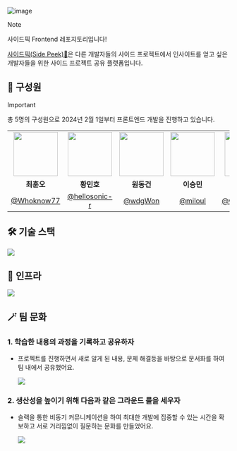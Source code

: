 ![image](https://github.com/side-peek/sidepeek_backend/assets/85275893/264774cd-f9e7-4351-9032-c7bea5d8b704)

> [!NOTE]
> 사이드픽 Frontend 레포지토리입니다!

[사이드픽(Side Peek)👀](https://www.sidepeek.site/)은 다른 개발자들의 사이드 프로젝트에서 인사이트를 얻고 싶은 개발자들을 위한 사이드 프로젝트 공유 플랫폼입니다.

## 👥 구성원

> [!IMPORTANT]
> 총 5명의 구성원으로 2024년 2월 1일부터 프론트엔드 개발을 진행하고 있습니다.

<table>
<tr align="center">
<td>
<img src="https://github.com/Whoknow77.png?" width="100">
</td>
<td>
<img src="https://github.com/hellosonic-r.png?" width="100">
</td>
<td>
<img src="https://github.com/wdgWon.png?" width="100">
</td>
<td>
<img src="https://github.com/miloul.png" width="100">
</td>
<td>
<img src="https://github.com/whdgur5717.png?" width="100">
</td>
</tr>
<tr align="center">
<td><B>최훈오</B></td>
<td><B>황민호</B></td>
<td><B>원동건</B></td>
<td><B>이승민</B></td>
<td><B>이종혁</B></td>
</tr>
<tr align="center">
<td><a href="https://github.com/Whoknow77">@Whoknow77</a></td>
<td><a href="https://github.com/hellosonic-r">@hellosonic-r</a></td>
<td><a href="https://github.com/wdgWon">@wdgWon</a></td>
<td><a href="https://github.com/miloul">@miloul</a></td>
<td><a href="https://github.com/whdgur5717">@whdgur5717</a></td>
</tr>
</table>

## 🛠️ 기술 스택

<img src="https://github.com/side-peek/sidepeek_frontend/assets/106851561/43318fb3-dcca-4649-b38a-3595c8b18954" />

## 🔌 인프라

<img src="https://github.com/side-peek/sidepeek_frontend/assets/106851561/50f05879-7e6c-4d3f-b9cd-3cc514972b71" />

## 🪄 팀 문화

### 1. 학습한 내용의 과정을 기록하고 공유하자

- 프로젝트를 진행하면서 새로 알게 된 내용, 문제 해결등을 바탕으로 문서화를 하여 팀 내에서 공유했어요.

    <img src="https://github.com/side-peek/sidepeek_frontend/assets/106851561/ea13aec5-a952-41ec-b832-1244b8743403">

### 2. 생산성을 높이기 위해 다음과 같은 그라운드 룰을 세우자

- 슬랙을 통한 비동기 커뮤니케이션을 하여 최대한 개발에 집중할 수 있는 시간을 확보하고 서로 거리낌없이 질문하는 문화를 만들었어요.

    <img src="https://github.com/side-peek/sidepeek_frontend/assets/106851561/88b67fac-85b3-4d0b-947d-87db56fdfcdd">
